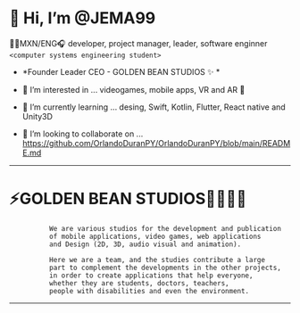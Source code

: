 # 👋 Hi, I’m @JEMA99 
🐧🎻MXN/ENG🎧 developer, project manager, leader, software enginner
`<computer systems engineering student>`
- *Founder Leader CEO - GOLDEN BEAN STUDIOS ✨ *

- 👀 I’m interested in ... videogames, mobile apps, VR and AR 🥽
- 🌱 I’m currently learning ... desing, Swift, Kotlin, Flutter, React native and Unity3D
- 💞️ I’m looking to collaborate on ... https://github.com/OrlandoDuranPY/OrlandoDuranPY/blob/main/README.md

---                    
#                       ⚡GOLDEN BEAN STUDIOS🦢🌹🌺🌸
              We are various studios for the development and publication 
              of mobile applications, video games, web applications 
              and Design (2D, 3D, audio visual and animation).

              Here we are a team, and the studies contribute a large 
              part to complement the developments in the other projects, 
              in order to create applications that help everyone, 
              whether they are students, doctors, teachers, 
              people with disabilities and even the environment.
---              
              
<!---
JEMA99/JEMA99 is a ✨ special ✨ repository because its `README.md` (this file) appears on your GitHub profile.
You can click the Preview link to take a look at your changes.
--->
